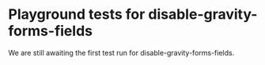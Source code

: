 # Playground tests for disable-gravity-forms-fields
We are still awaiting the first test run for disable-gravity-forms-fields.
